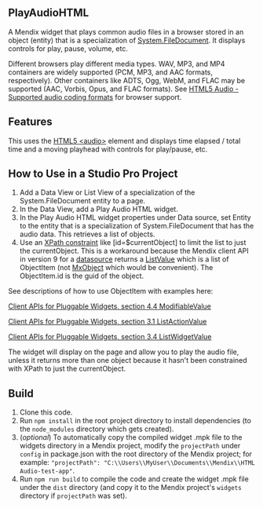 ## PlayAudioHTML
A Mendix widget that plays common audio files in a browser stored in an 
object (entity) that is a specialization of [System.FileDocument](https://docs.mendix.com/howto8/data-models/working-with-images-and-files/). 
It displays controls for play, pause, volume, etc.

Different browsers play different media types. WAV, MP3, and MP4 containers 
are widely supported (PCM, MP3, and AAC formats, respectively). Other 
containers like ADTS, Ogg, WebM, and FLAC may be supported (AAC, Vorbis, 
Opus, and FLAC formats). See [HTML5 Audio - Supported audio coding formats](https://en.wikipedia.org/wiki/HTML5_audio#Supported_audio_coding_formats) 
for browser support.

## Features
This uses the [HTML5 
\<audio>](https://developer.mozilla.org/en-US/docs/Web/HTML/Element/audio) 
element and displays time elapsed / total time and a moving playhead with 
controls for play/pause, etc.

## How to Use in a Studio Pro Project
1. Add a Data View or List View of a specialization of the System.FileDocument 
entity to a page.
2. In the Data View, add a Play Audio HTML widget.
3. In the Play Audio HTML widget properties under Data source, set Entity 
to the entity that is a specialization of System.FileDocument that has the 
audio data. This retrieves a list of objects.
4. Use an [XPath constraint](https://docs.mendix.com/refguide/xpath-keywords-and-system-variables/) 
like [id=$currentObject] to limit the list to just the currentObject. This 
is a workaround because the Mendix client API in version 9 for a [datasource](https://docs.mendix.com/apidocs-mxsdk/apidocs/pluggable-widgets-property-types-9/#datasource) 
returns a [ListValue](https://docs.mendix.com/apidocs-mxsdk/apidocs/pluggable-widgets-client-apis-list-values/#listvalue) 
which is a list of ObjectItem (not [MxObject](https://apidocs.rnd.mendix.com/9/client/mendix_lib_MxObject.html) 
which would be convenient). The ObjectItem.id is the guid of the object.

See descriptions of how to use ObjectItem with examples here:

[Client APIs for Pluggable Widgets, section 4.4 ModifiableValue](https://docs.mendix.com/apidocs-mxsdk/apidocs/pluggable-widgets-client-apis/#modifiable-value)

[Client APIs for Pluggable Widgets, section 3.1 ListActionValue](https://docs.mendix.com/apidocs-mxsdk/apidocs/pluggable-widgets-client-apis-list-values/#listactionvalue)

[Client APIs for Pluggable Widgets, section 3.4 ListWidgetValue](https://docs.mendix.com/apidocs-mxsdk/apidocs/pluggable-widgets-client-apis-list-values/#listwidgetvalue)

The widget will display on the page and allow you to play the audio file, 
unless it returns more than one object because it hasn't been constrained 
with XPath to just the currentObject.

## Build

1. Clone this code.
2. Run `npm install` in the root project directory to install dependencies 
(to the `node_modules` directory which gets created).
3. (_optional_) To automatically copy the compiled widget .mpk file to the 
widgets directory in a Mendix project, modify the `projectPath` under 
`config` in package.json with the root directory of the Mendix project; 
for example: `"projectPath": "C:\\Users\\MyUser\\Documents\\Mendix\\HTML Audio-test-app"`.
4. Run `npm run build` to compile the code and create the widget .mpk 
file under the `dist` directory (and copy it to the Mendix project's 
`widgets` directory if `projectPath` was set).
